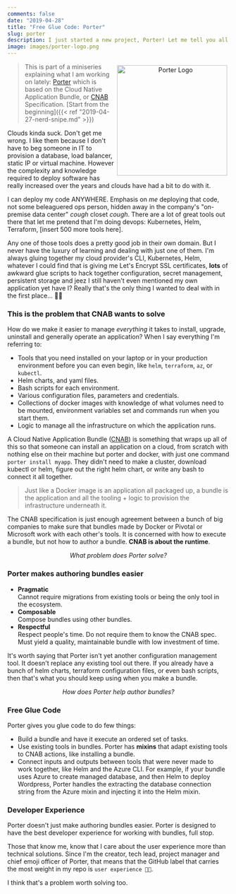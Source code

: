 ```yaml
---
comments: false
date: "2019-04-28"
title: "Free Glue Code: Porter"
slug: porter
description: I just started a new project, Porter! Let me tell you all about it.
image: images/porter-logo.png
---
```


<figure style="text-align: center; float: right; margin: 5px">
  <img src="/images/porter-logo.png" width="250" alt="Porter Logo" />
</figure>

> This is part of a miniseries explaining what I am working on lately:
> [Porter][porter] which is based on the Cloud Native Application Bundle, or [CNAB][cnab] Specification.
> [Start from the beginning]({{< ref "2019-04-27-nerd-snipe.md" >}})

Clouds kinda suck. Don't get me wrong. I like them because I don't have to beg someone
in IT to provision a database, load balancer, static IP or virtual machine.
However the complexity and knowledge required to deploy software has really
increased over the years and clouds have had a bit to do with it.

I can deploy my code ANYWHERE. Emphasis on _me_ deploying that code, not some
beleaguered ops person, hidden away in the company's "on-premise data center"
*cough* closet *cough*. There are a lot of great tools out there that let
me pretend that I'm doing devops: Kubernetes, Helm, Terraform, [insert 500 more
tools here].

Any one of those tools does a pretty good job in their own domain. But I never
have the luxury of learning and dealing with just one of them. I'm always gluing
together my cloud provider's CLI, Kubernetes, Helm, whatever I could find that
is giving me Let's Encrypt SSL certificates, **lots** of awkward glue scripts to
hack together configuration, secret management, persistent storage and jeez I
still haven't even mentioned my own application yet have I? Really that's the
only thing I wanted to deal with in the first place... 🤦‍♀️

### This is the problem that CNAB wants to solve

How do we make it easier to manage _everything_ it takes to install, upgrade,
uninstall and generally operate an application? When I say everything I'm
referring to:

* Tools that you need installed on your laptop or in your 
  production environment before you can even begin, like `helm`, `terraform`, `az`, or
  `kubectl`.
* Helm charts, and yaml files.
* Bash scripts for each environment.
* Various configuration files, parameters and credentials.
* Collections of docker images with knowledge of what volumes need to be
  mounted, environment variables set and commands run when you start them.
* Logic to manage all the infrastructure on which the application runs.

A Cloud Native Application Bundle ([CNAB][cnab]) is something that wraps up all
of this so that someone can install an application on a cloud, from scratch with
nothing else on their machine but porter and docker, with just one command
`porter install myapp`. They didn't need to make a cluster, download kubectl or
helm, figure out the right helm chart, or write any bash to connect it all
together.

> Just like a Docker image is an application all packaged up,
a bundle is the application and all the tooling + logic to provision the infrastructure
underneath it.

The CNAB specification is just enough agreement between a bunch of
big companies to make sure that bundles made by Docker or Pivotal or Microsoft
work with each other's tools. It is concerned with how to execute a bundle,
but not how to author a bundle. **CNAB is about the runtime**.

<p align="center"><em>What problem does Porter solve?</em></p>

### Porter makes authoring bundles easier

* **Pragmatic**<br/>
    Cannot require migrations from existing tools or being the only tool in the
    ecosystem.
* **Composable**<br/>
    Compose bundles using other bundles.
* **Respectful**<br/>
    Respect people's time. Do not require them to know the CNAB spec. Must yield a quality, maintainable bundle with low investment of time.

It's worth saying that Porter isn't yet another configuration management
tool. It doesn't replace any existing tool out there. If you already have a
bunch of helm charts, terraform configuration files, or even bash
scripts, then that's what you should keep using when you make a bundle.

<p align="center"><em>How does Porter help author bundles?</em></p>

### Free Glue Code

Porter gives you glue code to do few things:

* Build a bundle and have it execute an ordered set of tasks.
* Use existing tools in bundles. Porter has **mixins** that adapt existing
  tools to CNAB actions, like installing a bundle.
* Connect inputs and outputs between tools that were never made to work together,
  like Helm and the Azure CLI. For example, if your bundle uses Azure to create
  managed database, and then Helm to deploy Wordpress, Porter handles the
  extracting the database connection string from the Azure mixin and injecting it into the Helm mixin.


### Developer Experience

Porter doesn't just make authoring bundles easier. Porter is designed to have the
best developer experience for working with bundles, full stop.

Those that know me, know that I care about the user experience more than technical
solutions. Since I'm the creator, tech lead, project manager and chief emoji officer
of Porter, that means that the GitHub label that carries the most weight in my
repo is `user experience 🌈💖`.

I think that's a problem worth solving too.

[porter]: https://porter.sh
[cnab]: https://cnab.io